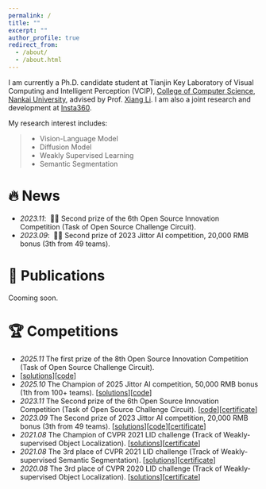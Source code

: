 ```yaml
---
permalink: /
title: ""
excerpt: ""
author_profile: true
redirect_from: 
  - /about/
  - /about.html
---
```


<span class='anchor' id='about-me'></span>

I am currently a Ph.D. candidate student at Tianjin Key Laboratory of Visual Computing and Intelligent Perception (VCIP), [College of Computer Science](https://cc.nankai.edu.cn/), [Nankai University](https://en.nankai.edu.cn/), advised by Prof. [Xiang Li](http://implus.github.io/). I am also a joint research and development at [Insta360](https://www.insta360.com/cn/jobs).

My research interest includes:

> *  Vision-Language Model 
> *  Diffusion Model 
> *  Weakly Supervised Learning
> *  Semantic Segmentation


# 🔥 News
- *2023.11*: &nbsp;🎉🎉 Second prize of the 6th Open Source Innovation Competition (Task of Open Source Challenge Circuit). 
- *2023.09*: &nbsp;🎉🎉 Second prize of 2023 Jittor AI competition, 20,000 RMB bonus (3th from 49 teams). 

# 📝 Publications

Cooming soon.

# 🏆 Competitions
- *2025.11* The first prize of the 8th Open Source Innovation Competition (Task of Open Source Challenge Circuit).
- [[solutions](https://docs.google.com/presentation/d/1o3Z5PCJ_EWyP-IrCA6t57XqA3QxXiXcJ/edit?usp=drive_link&ouid=117231763684180453695&rtpof=true&sd=true)][[code](https://github.com/chaineypung/jittor-ReductLab-breast_cancer_cls)]
- *2025.10* The Champion of 2025 Jittor AI competition, 50,000 RMB bonus (1th from 100+ teams).
  [[solutions](https://docs.google.com/presentation/d/1o3Z5PCJ_EWyP-IrCA6t57XqA3QxXiXcJ/edit?usp=drive_link&ouid=117231763684180453695&rtpof=true&sd=true)][[code](https://github.com/chaineypung/jittor-ReductLab-breast_cancer_cls)]
- *2023.11* The Second prize of the 6th Open Source Innovation Competition (Task of Open Source Challenge Circuit).
  [[code](https://github.com/Rose-41/USS-jittor)][[certificate](https://github.com/IMPlus-PCALab/AICompetition/blob/main/certificate/2023%E7%AC%AC%E5%85%AD%E5%B1%8A%E5%BC%80%E6%BA%90%E5%88%9B%E6%96%B0%E5%A4%A7%E8%B5%9B%E5%BC%80%E6%BA%90%E4%BB%BB%E5%8A%A1%E6%8C%91%E6%88%98%E8%B5%9B%E9%81%93%E4%BA%8C%E7%AD%89%E5%A5%96.pdf)]
- *2023.09* The Second prize of 2023 Jittor AI competition, 20,000 RMB bonus (3th from 49 teams).
  [[solutions](https://docs.google.com/presentation/d/1dGCrVgahOedlZOG39SkQG2bvBo0D3wEo/edit?usp=sharing&ouid=117231763684180453695&rtpof=true&sd=true)][[code](https://github.com/Rose-41/USS-jittor)][[certificate](https://github.com/IMPlus-PCALab/AICompetition/blob/main/certificate/2023%E8%AE%A1%E5%9B%BE%E4%BA%BA%E5%B7%A5%E6%99%BA%E8%83%BD%E6%8C%91%E6%88%98%E8%B5%9B%E5%A4%A7%E8%A7%84%E6%A8%A1%E6%97%A0%E7%9B%91%E7%9D%A3%E8%AF%AD%E4%B9%89%E5%88%86%E5%89%B2%E4%BA%8C%E7%AD%89%E5%A5%96.jpg)]
- *2021.08* The Champion of CVPR 2021 LID challenge (Track of Weakly-supervised Object Localization). [[solutions](https://docs.google.com/presentation/d/1Yp7lxc7UmxIHtwis0G4pw58QTxvTU6tt/edit#slide=id.p14)][[certificate](https://github.com/Rose-41/ZhenyuanChen.github.io/blob/main/images/cvpr21_1.pdf)]
- *2021.08* The 3rd place of CVPR 2021 LID challenge (Track of Weakly-supervised Semantic Segmentation). [[solutions](https://docs.google.com/presentation/d/1Qps5EAGdi2fPzeZZ5llmGvvF57Sv8bcy/edit#slide=id.p1)][[certificate](https://github.com/Rose-41/ZhenyuanChen.github.io/blob/main/images/cvpr21_3.pdf)]
- *2020.08* The 3rd place of CVPR 2020 LID challenge (Track of Weakly-supervised Object Localization). [[solutions](https://docs.google.com/presentation/d/16jJJjcP3wPG66kJggWjuOpYt-EpeRc54/edit#slide=id.p1)][[certificate](https://github.com/Rose-41/ZhenyuanChen.github.io/blob/main/images/cvpr.pdf)]

<!--
# 🎖 Honors and Awards
- National Scholarship (Annual Selection Rate < 1%), Ministry of Education, China, 2021.
- Outstanding Graduate of Anhui Province, Outstanding Graduate of Anhui University of Finance and Economics, Ministry of Education, China, 2020.

# ✍️ Professional Services
- Journal Reviewer:  
  IEEE Transactions on Circuits and Systems for Video Technology (TCSVT)

 # 📖 Educations
- *2024.09 - Present*, Ph.D., Computer Science and Technology, Nankai University. Advised by Prof. [Xiang Li](http://implus.github.io/).
- *2020.09 - 2023.06*, M.S., Computer Science and Technology, Nanjing University of Science and Technology. Advised by Prof. [Chen Gong](https://gcatnjust.github.io/ChenGong/index.html).
- *2016.09 - 2020.06*, B.Eng., Double Bachelor's Degrees in Computer Science and Finance, Anhui University of Finance and Economics.

# 💻 Internships
- *2024.04 - 2024.10*，[Insta360](https://www.insta360.com/cn/jobs), Shenzhen, China. Joint research and development.
- *2023.03 - 2024.04*, [MEGVII Research](https://megvii.com/), Nanjing, China. Research Intern. Led by [Jiajun Liang](https://scholar.google.com.hk/citations?user=xNxlvjEAAAAJ&hl=zh-CN).
- *2022.05 - 2023.03*, [JD EXPLORE ACADEMY](https://jdcorporateblog.com/jd-unveils-four-new-enterprise-level-products/jd-explore-academy/), Nanjing Online, China. Visiting student. Led by [Yibing Zhan](https://scholar.google.com/citations?user=rjd977cAAAAJ&hl=zh-CN).

# 💬 Invited Talks
- *2023.10 and 11*, The GrokCV group share [CLIP](https://www.bilibili.com/video/BV1G94y177Qs/?spm_id_from=333.999.0.0&vd_source=5d94831d6e7d1ae25d5637b557799c8c) and [Weakly Supervised Semantic Segmentation](https://www.bilibili.com/video/BV1Nj411i7YZ/?spm_id_from=333.999.0.0), invited by [Yimian Dai](https://scholar.google.com.hk/citations?user=y5Ov6VAAAAAJ&hl=zh-CN).
- *2020.06*, Achieve the 3rd place of Track 3 "Weakly-supervised Object Localization [[video](https://www.youtube.com/watch?v=sO2c_DyzVHo&t=5s)]" in the [2nd Learning from Imperfect Data (LID) Workshop](https://lidchallenge.github.io/) in conjunction with CVPR 2020, invited by [Yunchao Wei](https://weiyc.github.io/).
-->

